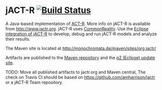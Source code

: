 # jACT-R [![Build Status](https://secure.travis-ci.org/monochromata/jactr.png)](http://travis-ci.org/monochromata/jactr)

A Java-based implementation of [ACT-R](http://act-r.psy.cmu.edu/). More info on jACT-R is available from http://www.jactr.org.
jACT-R uses [CommonReality](http://github.com/monochromata/commonreality). Use the
[Eclipse integration of jACT-R](http://github.com/monochromata/jactr-eclipse) to develop, debug and run jACT-R models and analyze
their results.

The Maven site is located at http://monochromata.de/maven/sites/org.jactr/

Artifacts are published to the [Maven repository]( http://monochromata.de/maven/releases/org.jactr/) and
the [p2 (Eclipse) update site](http://monochromata.de/eclipse/sites/org.jactr/).

TODO: Move all published artifacts to jactr.org and Maven central, The check on Travis CI should be based on https://github.com/amharrison/jactr or a jACT-R Team repository.